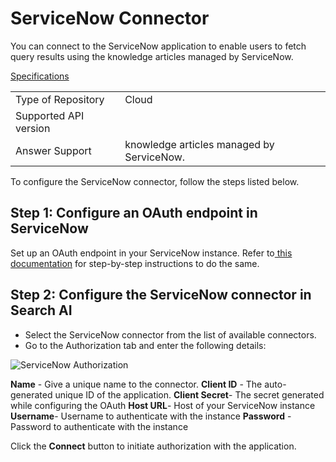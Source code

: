 # ServiceNow Connector

You can connect to the ServiceNow application to enable users to fetch query results using the knowledge articles managed by ServiceNow.

<span style="text-decoration:underline;">Specifications</span>


<table>
  <tr>
   <td>Type of Repository 
   </td>
   <td>Cloud
   </td>
  </tr>
  <tr>
   <td>Supported API version
   </td>
   <td>
   </td>
  </tr>
  <tr>
   <td>Answer Support
   </td>
   <td>knowledge articles managed by ServiceNow.
   </td>
  </tr>
</table>


 

To configure the ServiceNow connector, follow the steps listed below.


## **Step 1: Configure an OAuth endpoint in ServiceNow**

Set up an OAuth endpoint in your ServiceNow instance. Refer to[ this documentation](https://docs.servicenow.com/bundle/washingtondc-platform-security/page/administer/security/task/t_CreateEndpointforExternalClients.html) for step-by-step instructions to do the same. 


## **Step 2: Configure the ServiceNow connector in Search AI**



* Select the ServiceNow connector from the list of available connectors. 
* Go to the Authorization tab and enter the following details:


![ServiceNow Authorization](../images/connectors/servicenow/authorization-tab.png "ServiceNow Authorization")

**Name** - Give a unique name to the connector. 
**Client ID** - The auto-generated unique ID of the application.
**Client Secret**- The secret generated while configuring the OAuth 
**Host URL**- Host of your ServiceNow instance
**Username**- Username to authenticate with the instance
**Password** - Password to authenticate with the instance

Click the **Connect** button to initiate authorization with the application. 
